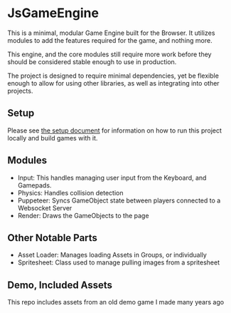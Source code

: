 # JsGameEngine

This is a minimal, modular Game Engine built for the Browser. It utilizes modules to add the features required for the game, and nothing more.

This engine, and the core modules still require more work before they should be considered stable enough to use in production.

The project is designed to require minimal dependencies, yet be flexible enough to allow for using other libraries, as well as integrating into other projects.

## Setup

Please see [the setup document](docs/Setup.md) for information on how to run this project locally and build games with it.

## Modules

- Input: This handles managing user input from the Keyboard, and Gamepads.
- Physics: Handles collision detection
- Puppeteer: Syncs GameObject state between players connected to a Websocket Server
- Render: Draws the GameObjects to the page

## Other Notable Parts
- Asset Loader: Manages loading Assets in Groups, or individually
- Spritesheet: Class used to manage pulling images from a spritesheet

## Demo, Included Assets
This repo includes assets from an old demo game I made many years ago